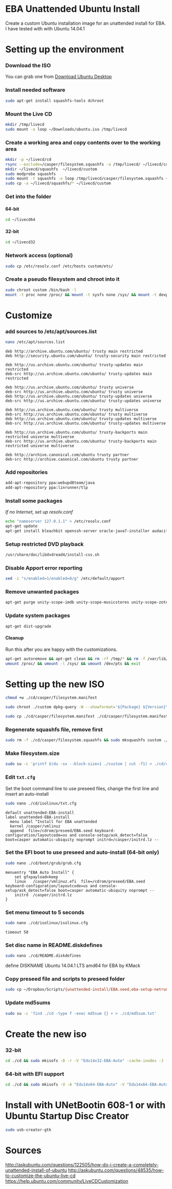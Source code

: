 # EBA Unattended Ubuntu Install
Create a custom Ubuntu installation image for an unattended install for EBA.
I have tested with with Ubuntu 14.04.1


# Setting up the environment

### Download the ISO
You can grab one from [Download Ubuntu Desktop](http://www.ubuntu.com/download/desktop)

### Install needed software
```sh
sudo apt-get install squashfs-tools dchroot
```

### Mount the Live CD
```sh
mkdir /tmp/livecd
sudo mount -o loop ~/Downloads/ubuntu.iso /tmp/livecd
```

### Create a working area and copy contents over to the working area
```sh
mkdir -p ~/livecd/cd
rsync --exclude=/casper/filesystem.squashfs -a /tmp/livecd/ ~/livecd/cd
mkdir ~/livecd/squashfs  ~/livecd/custom
sudo modprobe squashfs
sudo mount -t squashfs -o loop /tmp/livecd/casper/filesystem.squashfs ~/livecd/squashfs/
sudo cp -a ~/livecd/squashfs/* ~/livecd/custom
```

### Get into the folder
#### 64-bit
```sh
cd ~/livecd64
```
#### 32-bit
```sh
cd ~/livecd32
```

### Network access (optional)
```sh
sudo cp /etc/resolv.conf /etc/hosts custom/etc/
```


### Create a pseudo filesystem and chroot into it
```sh
sudo chroot custom /bin/bash -l
mount -t proc none /proc/ && mount -t sysfs none /sys/ && mount -t devpts none /dev/pts
```


# Customize

### add sources to /etc/apt/sources.list
```sh
nano /etc/apt/sources.list
```

```
deb http://archive.ubuntu.com/ubuntu/ trusty main restricted
deb http://security.ubuntu.com/ubuntu/ trusty-security main restricted

deb http://us.archive.ubuntu.com/ubuntu/ trusty-updates main restricted
deb-src http://us.archive.ubuntu.com/ubuntu/ trusty-updates main restricted

deb http://us.archive.ubuntu.com/ubuntu/ trusty universe
deb-src http://us.archive.ubuntu.com/ubuntu/ trusty universe
deb http://us.archive.ubuntu.com/ubuntu/ trusty-updates universe
deb-src http://us.archive.ubuntu.com/ubuntu/ trusty-updates universe

deb http://us.archive.ubuntu.com/ubuntu/ trusty multiverse
deb-src http://us.archive.ubuntu.com/ubuntu/ trusty multiverse
deb http://us.archive.ubuntu.com/ubuntu/ trusty-updates multiverse
deb-src http://us.archive.ubuntu.com/ubuntu/ trusty-updates multiverse

deb http://us.archive.ubuntu.com/ubuntu/ trusty-backports main restricted universe multiverse
deb-src http://us.archive.ubuntu.com/ubuntu/ trusty-backports main restricted universe multiverse

deb http://archive.canonical.com/ubuntu trusty partner
deb-src http://archive.canonical.com/ubuntu trusty partner
```

### Add repositories
```sh
add-apt-repository ppa:webupd8team/java
add-apt-repository ppa:linrunner/tlp
```

### Install some packages
*If no Internet, set up resolv.conf*
```sh
echo "nameserver 127.0.1.1" > /etc/resolv.conf
apt-get update
apt-get install bleachbit openssh-server oracle-java7-installer audacity mixxx libportaudio2 vlc gimp musescore openshot openscad edubuntu-artwork ubuntu-edu-secondary ubuntu-restricted-extras python-appindicator tlp tlp-rdw ttf-ancient-fonts hyphen-en-us mythes-en-us firefox-locale-es gimp-help-es language-pack-es language-pack-gnome-es libreoffice-help-es libreoffice-l10n-es myspell-es wspanish
```

### Setup restricted DVD playback
```sh
/usr/share/doc/libdvdread4/install-css.sh
```

### Disable Apport error reporting
```sh
sed -i "s/enabled=1/enabled=0/g" /etc/default/apport
```

### Remove unwanted packages
```sh
apt-get purge unity-scope-imdb unity-scope-musicstores unity-scope-zotero unity-scope-click-autopilot unity-scope-deviantart unity-scope-gallica unity-scope-gdocs unity-scope-github unity-scope-googlenews unity-scope-launchpad unity-scope-mediascanner unity-scope-onlinemusic unity-scope-openweathermap unity-scope-soundcloud unity-scope-sshsearch unity-scope-yahoostock unity-lens-photos unity-lens-video unity-scope-audacious unity-scope-chromiumbookmarks unity-scope-clementine unity-scope-click unity-scope-colourlovers unity-scope-gdrive unity-scope-gmusicbrowser unity-scope-gourmet unity-scope-guayadeque unity-scope-mediascanner2 unity-scope-musique unity-scope-openclipart unity-scope-texdoc unity-scope-tomboy unity-scope-video-remote unity-scope-virtualbox unity-scope-yelp unity-webapps-service account-plugin-ubuntuone ubuntu-purchase-service deja-dup indicator-messages empathy gwibber thunderbird transmission-gtk pidgin unity-control-center-signon landscape-* webbrowser-app;
```

### Update system packages
```sh
apt-get dist-upgrade
```

#### Cleanup
Run this after you are happy with the customizations.
```sh
apt-get autoremove && apt-get clean && rm -rf /tmp/* && rm -f /var/lib/dbus/machine-id
umount /proc/ && umount -l /sys/ && umount /dev/pts && exit
```


# Setting up the new ISO
```sh
chmod +w ./cd/casper/filesystem.manifest

sudo chroot ./custom dpkg-query -W --showformat='${Package} ${Version}\n' > ./cd/casper/filesystem.manifest

sudo cp ./cd/casper/filesystem.manifest ./cd/casper/filesystem.manifest-desktop
```


### Regenerate squashfs file, remove first
```sh
sudo rm -f ./cd/casper/filesystem.squashfs && sudo mksquashfs custom ./cd/casper/filesystem.squashfs -comp xz
```


### Make filesystem.size
```sh
sudo su -c 'printf $(du -sx --block-size=1 ./custom | cut -f1) > ./cd/casper/filesystem.size'
```

### Edit `txt.cfg`
Set the boot command line to use preseed files, change the first line and insert an auto-install
```sh
sudo nano ./cd/isolinux/txt.cfg
```
```
default unattended-EBA-install
label unattended-EBA-install
  menu label ^Install for EBA unattended
  kernel /casper/vmlinuz
  append  file=/cdrom/preseed/EBA.seed keyboard-configuration/layoutcode=us and console-setup/ask_detect=false boot=casper automatic-ubiquity noprompt initrd=/casper/initrd.lz --
```

### Set the EFI boot to use preseed and auto-install (64-bit only)
```sh
sudo nano ./cd/boot/grub/grub.cfg
```
```
menuentry "EBA Auto Install" {
	set gfxpayload=keep
	linux	/casper/vmlinuz.efi  file=/cdrom/preseed/EBA.seed keyboard-configuration/layoutcode=us and console-setup/ask_detect=false boot=casper automatic-ubiquity noprompt --
	initrd	/casper/initrd.lz
}
```


### Set menu timeout to 5 seconds
```sh
sudo nano ./cd/isolinux/isolinux.cfg
```
```
timeout 50
```


### Set disc name in README.diskdefines
```sh
sudo nano ./cd/README.diskdefines
```
define DISKNAME  Ubuntu 14.04.1 LTS amd64 for EBA by KMack


### Copy preseed file and scripts to preseed folder
```sh
sudo cp ~/Dropbox/Scripts/{unattended-install/EBA.seed,eba-setup-netrun.sh,eba-setup.sh,loaner-setup.sh,set-hostname.sh,ProxyEBA.sh,pupil-setup.sh,configs/10-network-manager.pkla} ./cd/preseed/
```

### Update md5sums
```sh
sudo su -c 'find ./cd -type f -exec md5sum {} + > ./cd/md5sum.txt'
```


# Create the new iso
### 32-bit
```sh
cd ./cd && sudo mkisofs -D -r -V "Edu14x32-EBA-Auto" -cache-inodes -J -l -b isolinux/isolinux.bin -c isolinux/boot.cat -no-emul-boot -boot-load-size 4 -boot-info-table -o ../Edu14x32_EBA_$(date +"%Y-%m-%d").iso . && cd ..
```

### 64-bit with EFI support
```sh
cd ./cd && sudo mkisofs -U -A "Edu14x64-EBA-Auto" -V "Edu14x64-EBA-Auto" -volset "Edu14x64-EBA-Auto" -J -joliet-long -r -v -T -o ../Edu14x64_EBA_$(date +"%Y-%m-%d").iso -b isolinux/isolinux.bin -c isolinux/boot.cat -no-emul-boot -boot-load-size 4 -boot-info-table -eltorito-alt-boot -e boot/grub/efi.img -no-emul-boot . && cd ..
```

# Install with UNetBootin 608-1 or with Ubuntu Startup Disc Creator
```sh
sudo usb-creator-gtk
```


# Sources
http://askubuntu.com/questions/122505/how-do-i-create-a-completely-unattended-install-of-ubuntu
http://askubuntu.com/questions/48535/how-to-customize-the-ubuntu-live-cd
https://help.ubuntu.com/community/LiveCDCustomization
